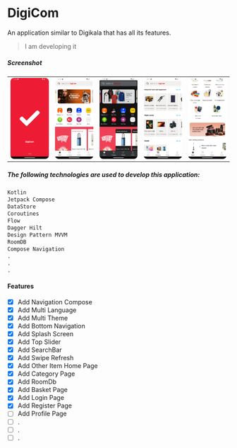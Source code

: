 # DigiCom

An application similar to Digikala that has all its features.

> I am developing it

##### Screenshot
<table>
  <tr>
    <td><img src="screenshot/1.png" width=100% height=100%></td>
    <td><img src="screenshot/2.png" width=100% height=100%></td>
    <td><img src="screenshot/3.png" width=100% height=100%></td>
    <td><img src="screenshot/4.png" width=100% height=100%></td>
    <td><img src="screenshot/5.png" width=100% height=100%></td>
  </tr>
 </table>

##### The following technologies are used to develop this application:
```
Kotlin
Jetpack Compose
DataStore
Coroutines
Flow
Dagger Hilt
Design Pattern MVVM
RoomDB
Compose Navigation
.
.
.
```

#### Features

- [x] Add Navigation Compose
- [x] Add Multi Language
- [x] Add Multi Theme
- [x] Add Bottom Navigation
- [x] Add Splash Screen
- [x] Add Top Slider
- [x] Add SearchBar
- [x] Add Swipe Refresh
- [x] Add Other Item Home Page
- [x] Add Category Page
- [x] Add RoomDb
- [x] Add Basket Page
- [x] Add Login Page
- [x] Add Register Page
- [ ] Add Profile Page
- [ ] .
- [ ] .
- [ ] .